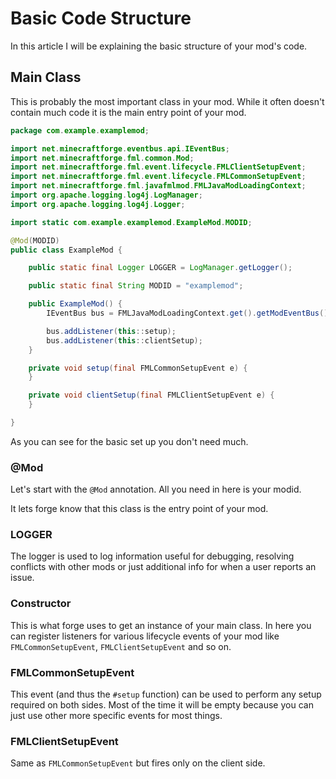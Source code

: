 # Basic Code Structure

In this article I will be explaining the basic structure
of your mod's code.


## Main Class

This is probably the most important class in your mod.
While it often doesn't contain much code it is the main
entry point of your mod.

```java
package com.example.examplemod;

import net.minecraftforge.eventbus.api.IEventBus;
import net.minecraftforge.fml.common.Mod;
import net.minecraftforge.fml.event.lifecycle.FMLClientSetupEvent;
import net.minecraftforge.fml.event.lifecycle.FMLCommonSetupEvent;
import net.minecraftforge.fml.javafmlmod.FMLJavaModLoadingContext;
import org.apache.logging.log4j.LogManager;
import org.apache.logging.log4j.Logger;

import static com.example.examplemod.ExampleMod.MODID;

@Mod(MODID)
public class ExampleMod {

    public static final Logger LOGGER = LogManager.getLogger();

    public static final String MODID = "examplemod";

    public ExampleMod() {
        IEventBus bus = FMLJavaModLoadingContext.get().getModEventBus();

        bus.addListener(this::setup);
        bus.addListener(this::clientSetup);
    }

    private void setup(final FMLCommonSetupEvent e) {
    }

    private void clientSetup(final FMLClientSetupEvent e) {
    }

}
```

As you can see for the basic set up you don't need much.

### @Mod
Let's start with the `@Mod` annotation. All you need
in here is your modid.

It lets forge know that this class is the entry point of your mod.

### LOGGER
The logger is used to log information useful for debugging, resolving conflicts with other mods or just additional info for when a user
reports an issue.

### Constructor
This is what forge uses to get an instance of your main class.
In here you can register listeners for various lifecycle events
of your mod like `FMLCommonSetupEvent`, `FMLClientSetupEvent`
and so on.

### FMLCommonSetupEvent
This event (and thus the `#setup` function) can be used to perform any
setup required on both sides. Most of the time it will be empty
because you can just use other more specific events for most things.

### FMLClientSetupEvent
Same as `FMLCommonSetupEvent` but fires only on the client side.
